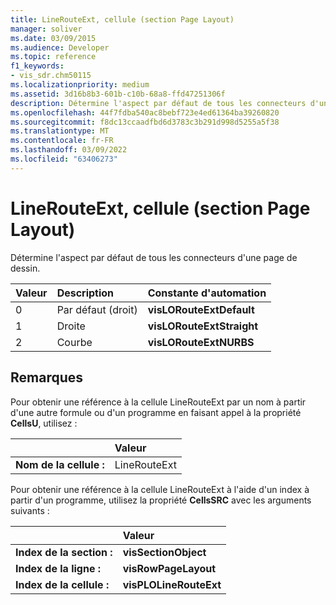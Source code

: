 ```yaml
---
title: LineRouteExt, cellule (section Page Layout)
manager: soliver
ms.date: 03/09/2015
ms.audience: Developer
ms.topic: reference
f1_keywords:
- vis_sdr.chm50115
ms.localizationpriority: medium
ms.assetid: 3d16b8b3-601b-c10b-68a8-ffd47251306f
description: Détermine l'aspect par défaut de tous les connecteurs d'une page de dessin.
ms.openlocfilehash: 44f7fdba540ac8bebf723e4ed61364ba39260820
ms.sourcegitcommit: f8dc13ccaadfbd6d3783c3b291d998d5255a5f38
ms.translationtype: MT
ms.contentlocale: fr-FR
ms.lasthandoff: 03/09/2022
ms.locfileid: "63406273"
---
```

# <a name="linerouteext-cell-page-layout-section"></a>LineRouteExt, cellule (section Page Layout)

Détermine l'aspect par défaut de tous les connecteurs d'une page de dessin.
  
|**Valeur**|**Description**|**Constante d'automation**|
|:-----|:-----|:-----|
| 0  <br/> | Par défaut (droit)  <br/> |**visLORouteExtDefault** <br/> |
| 1  <br/> | Droite  <br/> |**visLORouteExtStraight** <br/> |
| 2  <br/> | Courbe  <br/> |**visLORouteExtNURBS** <br/> |
   
## <a name="remarks"></a>Remarques

Pour obtenir une référence à la cellule LineRouteExt par un nom à partir d'une autre formule ou d'un programme en faisant appel à la propriété **CellsU**, utilisez : 
  
||Valeur |
|:-----|:-----|
| **Nom de la cellule :**  <br/> | LineRouteExt  <br/> |
   
Pour obtenir une référence à la cellule LineRouteExt à l'aide d'un index à partir d'un programme, utilisez la propriété **CellsSRC** avec les arguments suivants : 
  
||Valeur |
|:-----|:-----|
| **Index de la section :**  <br/> |**visSectionObject** <br/> |
| **Index de la ligne :**  <br/> |**visRowPageLayout** <br/> |
| **Index de la cellule :**  <br/> |**visPLOLineRouteExt** <br/> |
   

